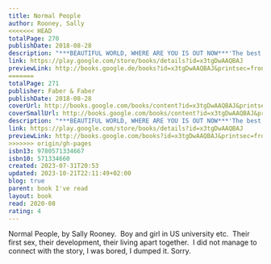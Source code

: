 ```yaml
---  
title: Normal People  
author: Rooney, Sally  
<<<<<<< HEAD
totalPage: 270  
publishDate: 2018-08-28  
description: "***BEAUTIFUL WORLD, WHERE ARE YOU IS OUT NOW***'The best young novelist - indeed one of the best novelists - I've read in years.' Olivia Laing'Superb . . . a tremendous read, full of insight and sweetness.' Anne Enright'One the best novels I have read in years.' Sheila HetiConnell and Marianne grow up in the same small town in the west of Ireland, but the similarities end there. In school, Connell is popular and well-liked, while Marianne is a loner. But when the two strike up a conversation - awkward but electrifying - something life-changing begins.Normal People is a story of mutual fascination, friendship and love. It takes us from that first conversation to the years beyond, in the company of two people who try to stay apart but find they can't.THE BBC ADAPTATION OF NORMAL PEOPLE IS NOW AVAILABLE ON BBC IPLAYER AND BBC 1"  
link: https://play.google.com/store/books/details?id=x3tgDwAAQBAJ  
previewLink: http://books.google.de/books?id=x3tgDwAAQBAJ&printsec=frontcover&dq=Sally+Rooney,+Normal+People&hl=&as_pt=BOOKS&cd=8&source=gbs_api  
=======
totalPage: 271  
publisher: Faber & Faber  
publishDate: 2018-08-28  
coverUrl: http://books.google.com/books/content?id=x3tgDwAAQBAJ&printsec=frontcover&img=1&zoom=1&edge=curl&source=gbs_api  
coverSmallUrl: http://books.google.com/books/content?id=x3tgDwAAQBAJ&printsec=frontcover&img=1&zoom=5&edge=curl&source=gbs_api  
description: "***BEAUTIFUL WORLD, WHERE ARE YOU IS OUT NOW***'The best young novelist - indeed one of the best novelists - I've read in years.' Olivia Laing'Superb . . . a tremendous read, full of insight and sweetness.' Anne Enright'One the best novels I have read in years.' Sheila HetiConnell and Marianne grow up in the same small town in the west of Ireland, but the similarities end there. In school, Connell is popular and well-liked, while Marianne is a loner. But when the two strike up a conversation - awkward but electrifying - something life-changing begins.Normal People is a story of mutual fascination, friendship and love. It takes us from that first conversation to the years beyond, in the company of two people who try to stay apart but find they can't.THE BBC ADAPTATION OF NORMAL PEOPLE IS NOW AVAILABLE ON BBC IPLAYER AND BBC 1"  
link: https://play.google.com/store/books/details?id=x3tgDwAAQBAJ  
previewLink: http://books.google.com/books?id=x3tgDwAAQBAJ&printsec=frontcover&dq=Sally+Rooney,+Normal+People&hl=&as_pt=BOOKS&cd=8&source=gbs_api  
>>>>>>> origin/gh-pages
isbn13: 9780571334667  
isbn10: 571334660  
created: 2023-07-31T20:53  
updated: 2023-10-21T22:11:49+02:00  
blog: true  
parent: book I've read  
layout: book  
read: 2020-08  
rating: 4  
---  
```

  
Normal People, by Sally Rooney.  Boy and girl in US university etc.  Their first sex, their development, their living apart together.  I did not manage to connect with the story, I was bored, I dumped it.  Sorry.  
